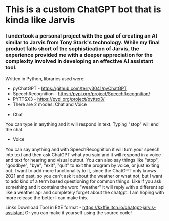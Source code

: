 # This is a custom ChatGPT bot that is kinda like Jarvis
### I undertook a personal project with the goal of creating an AI similar to Jarvis from Tony Stark's technology. While my final product falls short of the sophistication of Jarvis, the experience provided me with a deeper appreciation for the complexity involved in developing an effective AI assistant tool.

Written in Python, libraries used were:

* pyChatGPT - https://github.com/terry3041/pyChatGPT
* SpeechRecognition - https://pypi.org/project/SpeechRecognition/
* PYTTSX3 - https://pypi.org/project/pyttsx3/
* There are 2 modes: Chat and Voice

- Chat

You can type in anything and it will respond in text. Typing "stop" will end the chat.

- Voice

You can say anything and with SpeechRecognition it will turn your speech into text and then ask ChatGPT what you said and it will respond in a voice and text for hearing and visual output. You can also say things like "stop", "goodbye", "bye", "exit", "quit" to exit the program by voice, or just exiting out.
I want to add more functionality to it, since the ChatGPT only knows 2021 and past, so you can't ask it about the weather or what not, but I want to add kind of a term based questioning for common things. Like if you ask something and it contains the word "weather" it will reply with a different api like a weather api and completely forget about the chatgpt. I am hoping with more release the better I can make this.


Links
Download Tool in EXE format - https://kxffie.itch.io/chatgpt-jarvis-assistant Or you can make it yourself using the source code!
